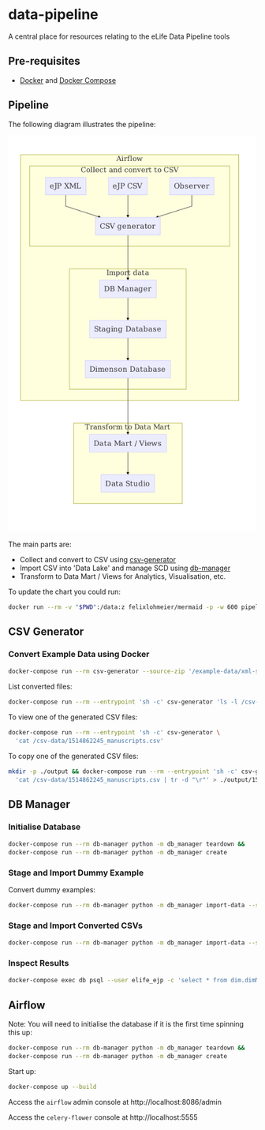 # data-pipeline

A central place for resources relating to the eLife Data Pipeline tools

## Pre-requisites

* [Docker](https://www.docker.com/) and [Docker Compose](https://docs.docker.com/compose/)

## Pipeline

The following diagram illustrates the pipeline:

![Pipeline Diagram](pipeline.mmd.png)

The main parts are:

* Collect and convert to CSV using [csv-generator](csv-generator)
* Import CSV into 'Data Lake' and manage SCD using [db-manager](db-manager)
* Transform to Data Mart / Views for Analytics, Visualisation, etc.

To update the chart you could run:

```bash
docker run --rm -v "$PWD":/data:z felixlohmeier/mermaid -p -w 600 pipeline.mmd
```

## CSV Generator

### Convert Example Data using Docker

```bash
docker-compose run --rm csv-generator --source-zip '/example-data/xml-set-1' --output-dir '/csv-data'
```

List converted files:

```bash
docker-compose run --rm --entrypoint 'sh -c' csv-generator 'ls -l /csv-data'
```

To view one of the generated CSV files:

```bash
docker-compose run --rm --entrypoint 'sh -c' csv-generator \
  'cat /csv-data/1514862245_manuscripts.csv'
```

To copy one of the generated CSV files:

```bash
mkdir -p ./output && docker-compose run --rm --entrypoint 'sh -c' csv-generator \
  'cat /csv-data/1514862245_manuscripts.csv | tr -d "\r"' > ./output/1514862245_manuscripts.csv
```

## DB Manager

### Initialise Database

```bash
docker-compose run --rm db-manager python -m db_manager teardown &&
docker-compose run --rm db-manager python -m db_manager create
```

### Stage and Import Dummy Example

Convert dummy examples:

```bash
docker-compose run --rm db-manager python -m db_manager import-data --source-dir /dummy_csv
```

### Stage and Import Converted CSVs

```bash
docker-compose run --rm db-manager python -m db_manager import-data --source-dir /csv-data
```

### Inspect Results

```bash
docker-compose exec db psql --user elife_ejp -c 'select * from dim.dimManuscriptVersion;'
```

## Airflow

Note: You will need to initialise the database if it is the first time spinning this up:

```bash
docker-compose run --rm db-manager python -m db_manager teardown &&
docker-compose run --rm db-manager python -m db_manager create
```

Start up:

```bash
docker-compose up --build
```

Access the `airflow` admin console at http://localhost:8086/admin

Access the `celery-flower` console at http://localhost:5555
